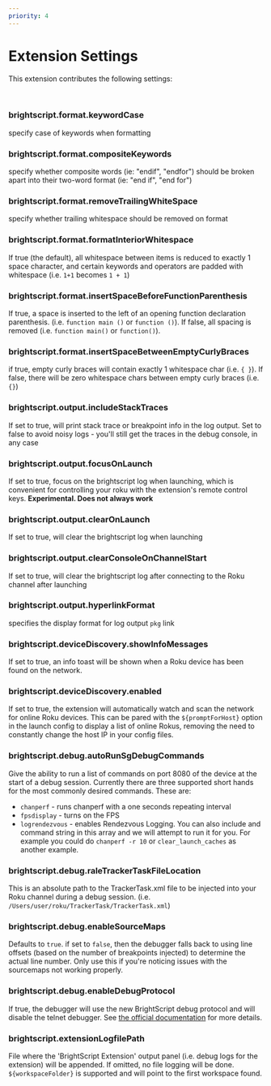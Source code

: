```yaml
---
priority: 4
---
```

# Extension Settings

This extension contributes the following settings:  

<br/>

### brightscript.format.keywordCase
specify case of keywords when formatting

### brightscript.format.compositeKeywords
specify whether composite words (ie: "endif", "endfor") should be broken apart into their two-word format (ie: "end if", "end for")
### brightscript.format.removeTrailingWhiteSpace
specify whether trailing whitespace should be removed on format
### brightscript.format.formatInteriorWhitespace
If true (the default), all whitespace between items is reduced to exactly 1 space character, and certain keywords and operators are padded with whitespace (i.e. `1+1` becomes `1 + 1`)
### brightscript.format.insertSpaceBeforeFunctionParenthesis
If true, a space is inserted to the left of an opening function declaration parenthesis. (i.e. `function main ()` or `function ()`). If false, all spacing is removed (i.e. `function main()` or `function()`).
### brightscript.format.insertSpaceBetweenEmptyCurlyBraces
if true, empty curly braces will contain exactly 1 whitespace char (i.e. `{ }`). If false, there will be zero whitespace chars between empty curly braces (i.e. `{}`)
### brightscript.output.includeStackTraces
If set to true, will print stack trace or breakpoint info in the log output. Set to false to avoid noisy logs - you'll still get the traces in the debug console, in any case
### brightscript.output.focusOnLaunch
If set to true, focus on the brightscript log when launching, which is convenient for controlling your roku with the extension's remote control keys. **Experimental. Does not always work**
### brightscript.output.clearOnLaunch
If set to true, will clear the brightscript log when launching
### brightscript.output.clearConsoleOnChannelStart
If set to true, will clear the brightscript log after connecting to the Roku channel after launching
### brightscript.output.hyperlinkFormat
specifies the display format for log output `pkg` link
### brightscript.deviceDiscovery.showInfoMessages
If set to true, an info toast will be shown when a Roku device has been found on the network.
### brightscript.deviceDiscovery.enabled
If set to true, the extension will automatically watch and scan the network for online Roku devices. This can be pared with the `${promptForHost}` option in the launch config to display a list of online Rokus, removing the need to constantly change the host IP in your config files.
### brightscript.debug.autoRunSgDebugCommands
Give the ability to run a list of commands on port 8080 of the device at the start of a debug session. Currently there are three supported short hands for the most commonly desired commands. These are: 
 - `chanperf` - runs chanperf with a one seconds repeating interval
 - `fpsdisplay` - turns on the FPS
 - `logrendezvous` - enables Rendezvous Logging. You can also include and command string in this array and we will attempt to run it for you. For example you could do `chanperf -r 10` or `clear_launch_caches` as another example.
### brightscript.debug.raleTrackerTaskFileLocation
This is an absolute path to the TrackerTask.xml file to be injected into your Roku channel during a debug session. (i.e. `/Users/user/roku/TrackerTask/TrackerTask.xml`)
### brightscript.debug.enableSourceMaps
Defaults to `true`. if set to `false`, then the debugger falls back to using line offsets (based on the number of breakpoints injected) to determine the actual line number. Only use this if you're noticing issues with the sourcemaps not working properly.
### brightscript.debug.enableDebugProtocol
If true, the debugger will use the new BrightScript debug protocol and will disable the telnet debugger. See [the official documentation](https://developer.roku.com/en-ca/docs/developer-program/debugging/socket-based-debugger.md) for more details.
### brightscript.extensionLogfilePath
File where the 'BrightScript Extension' output panel (i.e. debug logs for the extension) will be appended. If omitted, no file logging will be done. `${workspaceFolder}` is supported and will point to the first workspace found.
